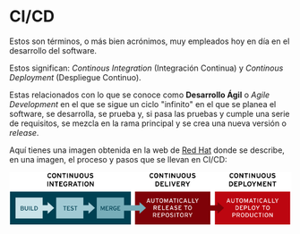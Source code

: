 # CI/CD
Estos son términos, o más bien acrónimos, muy empleados hoy en día en el desarrollo del software.

Estos significan: *Continous Integration* (Integración Continua) y *Continous Deployment* (Despliegue Continuo).

Estas relacionados con lo que se conoce como **Desarrollo Ágil** o *Agile Development* en el que se sigue un ciclo "infinito" en el que se planea el software, se desarrolla, se prueba y, si pasa las pruebas y cumple una serie de requisitos, se mezcla en la rama principal y se crea una nueva versión o *release*.

Aquí tienes una imagen obtenida en la web de [Red Hat](https://www.redhat.com/en/topics/devops/what-is-ci-cd) donde se describe, en una imagen, el proceso y pasos que se llevan en CI/CD:

![Imagen que describe CI/CD](./img/ci_cd_flow.png)
